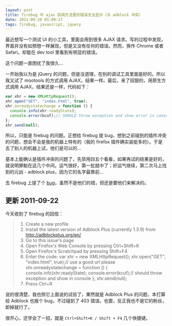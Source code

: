 ```yaml
---
layout: post
title: firebug 中 ajax 回调方法里的错误无法显示（与 adblock 冲突）
date: 2011-09-20 05:09:17
tags: firebug, javascript, jquery
---
```


最近想写一个测试 UI 的小工具，里面会用到很多 AJAX 请求。写的过程中发现，界面并没有如预想一样展现，但是又没有任何的错误。然而，换作 Chrome 或者 Safari，却能在 dev tool 里看到有明显的错误。

这个问题一直困扰了我很久...

一开始我以为是 jQuery 的问题，但是没道理，在别的调试工具里面是好的。所以我又试了 mootools 的方式调用 AJAX，结果一样。最后，来了招狠的，用原生方式调用 AJAX，结果还是一样，代码如下：

```js
var xhr = new XMLHttpRequest();
xhr.open("GET", "index.html", true);
xhr.onreadystatechange = function () {
  console.info(xhr.readyState);
  console.error(kcuf);// SHOULD throw exception and show error in console panel
};
xhr.send(null);
```

所以，只能是 firebug 的问题。正想给 firebug 提 bug，想到之前碰到的插件冲突的问题，想会不会是我的机器上特有的（我的 firefox 插件确实装挺多的）。于是去了别人的机器上试，他们是可以的...

基本上能确认是插件冲突的问题了，先禁用四五个看看，如果再试的结果是好的，就说明罪魁在这几个中间。运气很好，第一批就中了；好运气继续，第二次马上找到的元凶 - adblock plus，因为它的名字最靠前...

去 firebug 上提了个 [bug](http://code.google.com/p/fbug/issues/detail?id=4847)，虽然不是他们的错，但还是要他们来解决的。

## 更新 2011-09-22

今天收到了 firebug 的回信：

> 1. Create a new profile
> 2. Install the latest version of Adblock Plus (currently 1.3.9) from <a href="http://adblockplus.org/en/" target="_blank">http://adblockplus.org/en/</a>
> 3. Go to this issue's page
> 4. Open Firefox's Web Console by pressing Ctrl+Shift+K
> 5. Open Firefox's Scratchpad by pressing Shift+F4
> 6. Enter the code:
> var xhr = new XMLHttpRequest();
> xhr.open("GET", "index.html", true);// use a good url please
> xhr.onreadystatechange = function () {
> console.info(xhr.readyState);
> console.error(kcuf);// should throw exception and show in console
> };
> xhr.send(null);
> 7. Press Ctrl+R

说的很清楚，我也照它上面说的试验了，果然就是 Adblock Plus 的问题，本打算给 Adblock 也报个 bug，不过碰到了 403 错误。也罢，反正我也不是它的粉丝，卸掉就行了。

很开心，还学会了一招，就是 `Ctrl+Shift+K / Shift + F4` 几个快捷键。